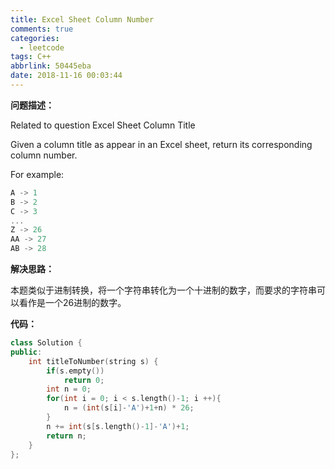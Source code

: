 ```yaml
---
title: Excel Sheet Column Number
comments: true
categories:
  - leetcode
tags: C++
abbrlink: 50445eba
date: 2018-11-16 00:03:44
---
```


**问题描述：**

Related to question Excel Sheet Column Title

Given a column title as appear in an Excel sheet, return its corresponding column number.

For example:

```C++
A -> 1
B -> 2
C -> 3
...
Z -> 26
AA -> 27
AB -> 28 
```
**解决思路：**

本题类似于进制转换，将一个字符串转化为一个十进制的数字，而要求的字符串可以看作是一个26进制的数字。

**代码：**

```C++
class Solution {
public:
    int titleToNumber(string s) {
        if(s.empty())
            return 0;
        int n = 0;
        for(int i = 0; i < s.length()-1; i ++){
            n = (int(s[i]-'A')+1+n) * 26;
        }
        n += int(s[s.length()-1]-'A')+1;
        return n;
    }
};
```

